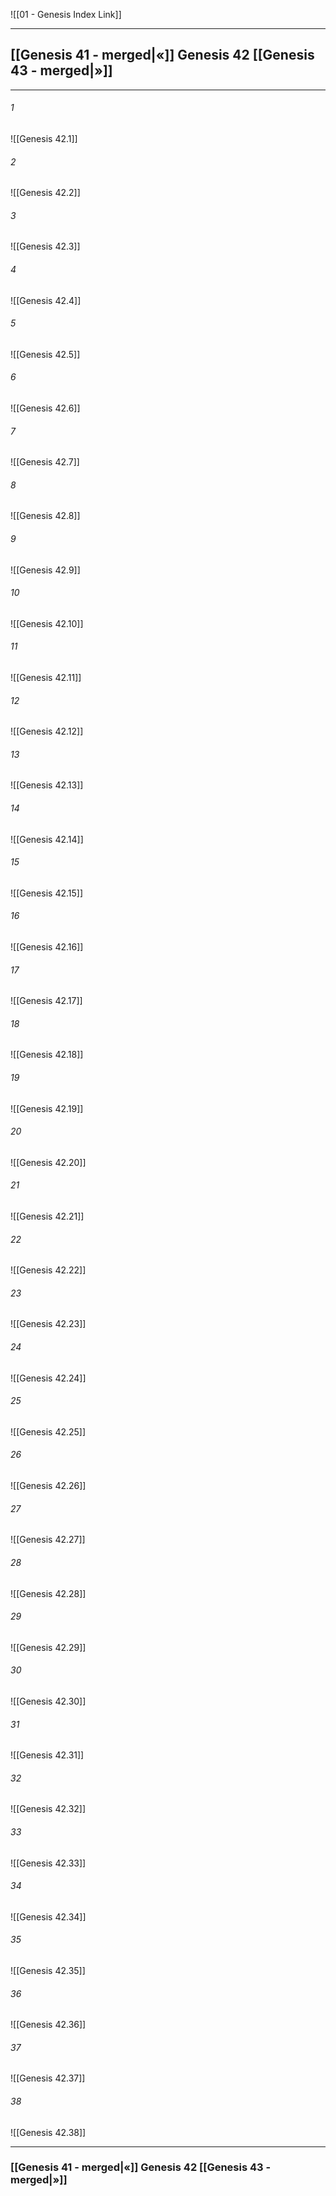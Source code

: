 ![[01 - Genesis Index Link]]

---
##  [[Genesis 41 - merged|«]] Genesis 42 [[Genesis 43 - merged|»]]

---

###### 1
![[Genesis 42.1]] 

###### 2
![[Genesis 42.2]] 

###### 3
![[Genesis 42.3]] 

###### 4
![[Genesis 42.4]]

###### 5 
![[Genesis 42.5]] 

###### 6
![[Genesis 42.6]] 

###### 7
![[Genesis 42.7]] 

###### 8
![[Genesis 42.8]] 

###### 9
![[Genesis 42.9]] 

###### 10
![[Genesis 42.10]] 

###### 11
![[Genesis 42.11]] 

###### 12
![[Genesis 42.12]]

###### 13
![[Genesis 42.13]] 

###### 14
![[Genesis 42.14]] 

###### 15
![[Genesis 42.15]]

###### 16
![[Genesis 42.16]] 

###### 17
![[Genesis 42.17]]

###### 18
![[Genesis 42.18]] 

###### 19
![[Genesis 42.19]] 

###### 20
![[Genesis 42.20]]

###### 21
![[Genesis 42.21]] 

###### 22
![[Genesis 42.22]] 

###### 23
![[Genesis 42.23]]

###### 24
![[Genesis 42.24]] 

###### 25
![[Genesis 42.25]]

###### 26
![[Genesis 42.26]] 

###### 27
![[Genesis 42.27]] 

###### 28
![[Genesis 42.28]]

###### 29
![[Genesis 42.29]] 

###### 30
![[Genesis 42.30]] 

###### 31
![[Genesis 42.31]] 

###### 32
![[Genesis 42.32]] 

###### 33
![[Genesis 42.33]]

###### 34
![[Genesis 42.34]] 

###### 35
![[Genesis 42.35]]

###### 36
![[Genesis 42.36]] 

###### 37
![[Genesis 42.37]] 

###### 38
![[Genesis 42.38]]


---
###  [[Genesis 41 - merged|«]] Genesis 42 [[Genesis 43 - merged|»]]